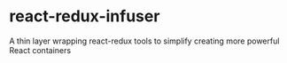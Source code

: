 # react-redux-infuser
A thin layer wrapping react-redux tools to simplify creating more powerful React containers

